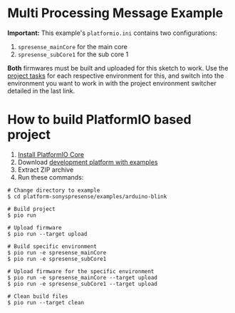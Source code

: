 Multi Processing Message Example
================================

**Important:** This example's `platformio.ini` contains two configurations:
1. `spresense_mainCore` for the main core
2. `spresense_subCore1` for the sub core 1

**Both** firmwares must be built and uploaded for this sketch to work. Use the [project tasks](https://docs.platformio.org/en/latest/integration/ide/vscode.html#project-tasks) for each respective environment for this, and switch into the environment you want to work in with the project environment switcher detailed in the last link.

How to build PlatformIO based project
=====================================

1. [Install PlatformIO Core](https://docs.platformio.org/page/core.html)
2. Download [development platform with examples](https://github.com/maxgerhardt/platform-sonyspresense/archive/main.zip)
3. Extract ZIP archive
4. Run these commands:

```shell
# Change directory to example
$ cd platform-sonyspresense/examples/arduino-blink

# Build project
$ pio run

# Upload firmware
$ pio run --target upload

# Build specific environment
$ pio run -e spresense_mainCore
$ pio run -e spresense_subCore1

# Upload firmware for the specific environment
$ pio run -e spresense_mainCore --target upload
$ pio run -e spresense_subCore1 --target upload

# Clean build files
$ pio run --target clean
```
